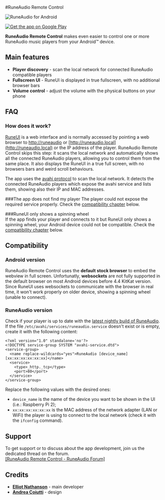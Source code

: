 #RuneAudio Remote Control

![RuneAudio for Android](http://www.runeaudio.com/media/docs/runeaudio-android-mockup.png "runeaudio-android-mockup.png")

[![Get the app on Google Play](http://www.runeaudio.com/media/docs/google-play-badge.png "google-play-badge.png")](https://play.google.com/store/apps/details?id=org.xbmc.kore)

**RuneAudio Remote Control** makes even easier to control one or more RuneAudio music players from your Android™ device.

## Main features

- **Player discovery** - scan the local network for connected RuneAudio compatible players
- **Fullscreen UI** - RuneUI is displayed in true fullscreen, with no additional browser bars
- **Volume control** - adjust the volume with the physical buttons on your phone

## FAQ

### How does it work?
[RuneUI](../runeui/runeui.md) is a web interface and is normally accessed by pointing a web browser to [http://runeaudio](http://runeaudio) or [http://runeaudio.local](http://runeaudio.local) or the IP address of the player.
RuneAudio Remote Control skips this step: it scans the local network and automatically shows all the connected RuneAudio players, allowing you to control them from the same place.
It also displays the RuneUI in a true full screen, with no browsers bars and weird scroll behaviours.

The app uses the [avahi protocol](https://en.wikipedia.org/wiki/Avahi_%28software%29) to scan the local network. 
It detects the connected RuneAudio players which expose the avahi service and lists them, showing also their IP and MAC addresses.

###The app does not find my player
The player could not expose the required service properly. Check the [compatibility chapter](#compatibility) below.

###RuneUI only shows a spinning wheel   
If the app finds your player and connects to it but RuneUI only shows a spinning wheel, your Android device could not be compatible. Check the [compatibility chapter](#compatibility) below.

## Compatibility

### Android version

RuneAudio Remote Control uses the **default stock browser** to embed the webview in full screen. 
Unfortunatly, **websockets** are not fully supported in the default browser on most Android devices before 4.4 KitKat version. 
Since RuneUI uses websockets to communicate with the browser in real time, it won't work properly on older device, showing a spinning wheel (unable to connect).

### RuneAudio version

Check if your player is up to date with the [latest nightly build of RuneAudio](../troubleshooting/updating.md#nightly-builds).   
If the file `/etc/avahi/services/runeaudio.service` doesn't exist or is empty, create it with the following content:   
```
<?xml version="1.0" standalone='no'?>
<!DOCTYPE service-group SYSTEM "avahi-service.dtd">
<service-group>
  <name replace-wildcards="yes">RuneAudio [device_name] [xx:xx:xx:xx:xx:xx]</name>
  <service>
    <type>_http._tcp</type>
    <port>80</port>
  </service>
</service-group>
```
Replace the following values with the desired ones:

- `device_name` is the name of the device you want to be shown in the UI (i.e.: Raspberry Pi 2);
- `xx:xx:xx:xx:xx:xx` is the MAC address of the network adapter (LAN or WiFi) the player is using to connect to the local network (check it with the `ifconfig` command).


## Support

To get support or to discuss about the app development, join us the dedicated thread on the forum.   
[[RuneAudio Remote Control - RuneAudio Forum]](http://www.runeaudio.com/forum/)

## Credits

- **[Elliot Nathanson](https://www.linkedin.com/in/elliot-nathanson-7815151)** - main developer
- **[Andrea Coiutti](http://www.runeaudio.com/team/)** - design